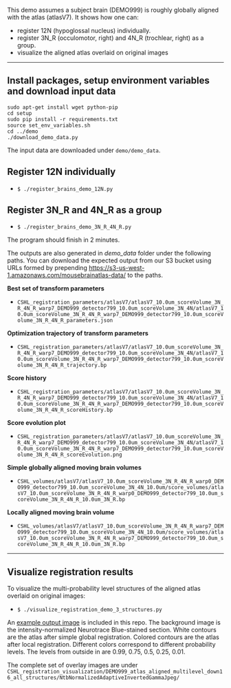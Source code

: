 This demo assumes a subject brain (DEMO999) is roughly globally aligned with the atlas (atlasV7).
It shows how one can:
- register 12N (hypoglossal nucleus) individually.
- register 3N_R (occulomotor, right) and 4N_R (trochlear, right) as a group.
- visualize the aligned atlas overlaid on original images

---------------------------

## Install packages, setup environment variables and download input data
```
sudo apt-get install wget python-pip
cd setup
sudo pip install -r requirements.txt
source set_env_variables.sh
cd ../demo
./download_demo_data.py
```

The input data are downloaded under `demo/demo_data`.

## Register 12N individually
- `$ ./register_brains_demo_12N.py`

## Register 3N_R and 4N_R as a group
- `$ ./register_brains_demo_3N_R_4N_R.py`

The program should finish in 2 minutes.

The outputs are also generated in _demo_data_ folder under the following paths. You can download the expected output from our S3 bucket using URLs formed by prepending https://s3-us-west-1.amazonaws.com/mousebrainatlas-data/ to the paths.

**Best set of transform parameters**
- `CSHL_registration_parameters/atlasV7/atlasV7_10.0um_scoreVolume_3N_R_4N_R_warp7_DEMO999_detector799_10.0um_scoreVolume_3N_4N/atlasV7_10.0um_scoreVolume_3N_R_4N_R_warp7_DEMO999_detector799_10.0um_scoreVolume_3N_R_4N_R_parameters.json`

**Optimization trajectory of transform parameters**
- `CSHL_registration_parameters/atlasV7/atlasV7_10.0um_scoreVolume_3N_R_4N_R_warp7_DEMO999_detector799_10.0um_scoreVolume_3N_4N/atlasV7_10.0um_scoreVolume_3N_R_4N_R_warp7_DEMO999_detector799_10.0um_scoreVolume_3N_R_4N_R_trajectory.bp`

**Score history**
- `CSHL_registration_parameters/atlasV7/atlasV7_10.0um_scoreVolume_3N_R_4N_R_warp7_DEMO999_detector799_10.0um_scoreVolume_3N_4N/atlasV7_10.0um_scoreVolume_3N_R_4N_R_warp7_DEMO999_detector799_10.0um_scoreVolume_3N_R_4N_R_scoreHistory.bp`

**Score evolution plot**
- `CSHL_registration_parameters/atlasV7/atlasV7_10.0um_scoreVolume_3N_R_4N_R_warp7_DEMO999_detector799_10.0um_scoreVolume_3N_4N/atlasV7_10.0um_scoreVolume_3N_R_4N_R_warp7_DEMO999_detector799_10.0um_scoreVolume_3N_R_4N_R_scoreEvolution.png`

**Simple globally aligned moving brain volumes**
- `CSHL_volumes/atlasV7/atlasV7_10.0um_scoreVolume_3N_R_4N_R_warp0_DEMO999_detector799_10.0um_scoreVolume_3N_4N_10.0um/score_volumes/atlasV7_10.0um_scoreVolume_3N_R_4N_R_warp0_DEMO999_detector799_10.0um_scoreVolume_3N_R_4N_R_10.0um_3N_R.bp`

**Locally aligned moving brain volume**
- `CSHL_volumes/atlasV7/atlasV7_10.0um_scoreVolume_3N_R_4N_R_warp7_DEMO999_detector799_10.0um_scoreVolume_3N_4N_10.0um/score_volumes/atlasV7_10.0um_scoreVolume_3N_R_4N_R_warp7_DEMO999_detector799_10.0um_scoreVolume_3N_R_4N_R_10.0um_3N_R.bp`

------------------------

## Visualize registration results

To visualize the multi-probability level structures of the aligned atlas overlaid on original images:
- `$ ./visualize_registration_demo_3_structures.py`

An [example output image](example_atlas_overlay.jpg) is included in this repo.
The background image is the intensity-normalized Neurotrace Blue-stained section.
White contours are the atlas after simple global registration.
Colored contours are the atlas after local registration. Different colors correspond to different probability levels. The  levels from outside in are 0.99, 0.75, 0.5, 0.25, 0.01.

The complete set of overlay images are under `CSHL_registration_visualization/DEMO999_atlas_aligned_multilevel_down16_all_structures/NtbNormalizedAdaptiveInvertedGammaJpeg/`
